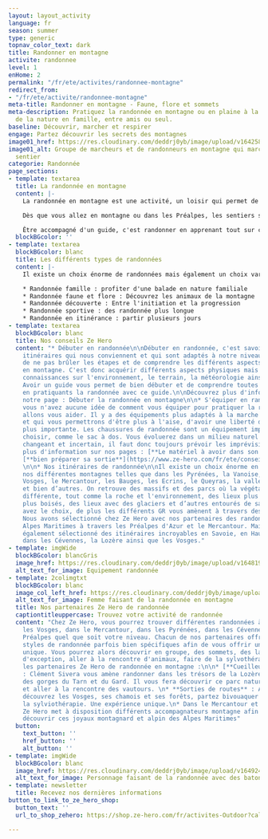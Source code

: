 ```yaml
---
layout: layout_activity
language: fr
season: summer
type: generic
topnav_color_text: dark
title: Randonner en montagne
activite: randonnee
level: 1
enHome: 2
permalink: "/fr/ete/activites/randonnee-montagne"
redirect_from:
- "/fr/ete/activite/randonnee-montagne"
meta-title: Randonner en montagne - Faune, flore et sommets
meta-description: Pratiquez la randonnée en montagne ou en plaine à la découverte
  de la nature en famille, entre amis ou seul.
baseline: Découvrir, marcher et respirer
engage: Partez découvrir les secrets des montagnes
image01_href: https://res.cloudinary.com/deddrj0yb/image/upload/v1642582618/website/summer/pexels-eric-sanman-1365425_uouohg.jpg
image01_alt: Groupe de marcheurs et de randonneurs en montagne qui marchent sur un
  sentier
categorie: Randonnée
page_sections:
- template: textarea
  title: La randonnée en montagne
  content: |-
    La randonnée en montagne est une activité, un loisir qui permet de marcher sur des sentiers balisés. Randonner en montagne, c’est s'en aller marcher en suivant un itinéraire, c’est découvrir un environnement naturel, des lacs, sa faune et flore et ses sommets. Partir en randonnée, c’est faire une activité physique agréable dans un cadre magnifique. C’est également aller dans des lieux inaccessibles en voiture, dans le calme afin de se faire du bien. Elle peut se pratiquer seul ou en groupe, accompagné ou non d’un accompagnateur de moyenne montagne ou d'un guide.

    Dès que vous allez en montagne ou dans les Préalpes, les sentiers seront balisés par des panneaux, vous retrouverez également des marques au sol de peinture par exemple jaune, blanche et rouge pour les GR (grande randonnée) mais aussi des cairns (petite pyramide de pierre faite par l’homme).

    Être accompagné d'un guide, c'est randonner en apprenant tout sur ce qu'il vous entoure, c'est être guidé vers les plus beaux lieux.
  blockBGcolor: ''
- template: textarea
  blockBGcolor: blanc
  title: Les différents types de randonnées
  content: |-
    Il existe un choix énorme de randonnées mais également un choix varié de types de randonnées. Chacune peut être spécifique par ses sentiers, son dénivelé et ses kilomètres, pour son accessibilité, ses points remarquables etc. Afin que vous vous retrouviez dans ces différents types de randonnées, nous avons créé une segmentation pour vous permettre de trouver la randonnée qui vous convient :

    * Randonnée famille : profiter d'une balade en nature familiale
    * Randonnée faune et flore : Découvrez les animaux de la montagne
    * Randonnée découverte : Entre l'initiation et la progression
    * Randonnée sportive : des randonnée plus longue
    * Randonnée en itinérance : partir plusieurs jours
- template: textarea
  blockBGcolor: blanc
  title: Nos conseils Ze Hero
  content: "* Débuter en randonnée\n\nDébuter en randonnée, c'est savoir faire les
    itinéraires qui nous conviennent et qui sont adaptés à notre niveau. Il est important
    de ne pas brûler les étapes et de comprendre les différents aspects de la randonnée
    en montagne. C'est donc acquérir différents aspects physiques mais également des
    connaissances sur l'environnement, le terrain, la météorologie ainsi que le matériel.
    Avoir un guide vous permet de bien débuter et de comprendre toutes ces notions
    en pratiquants la randonnée avec ce guide.\n\nDécouvrez plus d'information sur
    notre page : Débuter la randonnée en montagne\n\n* S'équiper en randonnée\n\nSi
    vous n'avez aucune idée de comment vous équiper pour pratiquer la randonnée, nous
    allons vous aider. Il y a des équipements plus adaptés à la marche et à la randonnée
    et qui vous permettrons d'être plus à l'aise, d'avoir une liberté de mouvement
    plus importante. Les chaussures de randonnée sont un équipement important à bien
    choisir, comme le sac à dos. Vous évoluerez dans un milieu naturel qui peut être
    changeant et incertain, il faut donc toujours prévoir les imprévisibilités.\n\nDécouvrez
    plus d'information sur nos pages : [**Le matériel à avoir dans son sac **](https://www.ze-hero.com/fr/ete/conseils/liste-materiel-randonnee)et
    [**bien préparer sa sortie**](https://www.ze-hero.com/fr/ete/conseils/preparer-sa-sortie-randonnee-a-la-journee)**.**
    \n\n* Nos itinéraires de randonnée\n\nIl existe un choix énorme en France avec
    nos différentes montagnes telles que dans les Pyrénées, la Vanoise, le Jura, les
    Vosges, le Mercantour, les Bauges, les Ecrins, le Queyras, la vallée de Chamonix
    et bien d’autres. On retrouve des massifs et des parcs où la végétation est très
    différente, tout comme la roche et l'environnement, des lieux plus minérales ou
    plus boisés, des lieux avec des glaciers et d’autres entourés de sapins. Vous
    avez le choix, de plus les différents GR vous amènent à travers des lieux uniques.
    Nous avons sélectionné chez Ze Hero avec nos partenaires des randonnées dans les
    Alpes Maritimes à travers les Préalpes d'Azur et le Mercantour. Mais nous avons
    également sélectionné des itinéraires incroyables en Savoie, en Haute Savoie,
    dans les Cévennes, la Lozère ainsi que les Vosges."
- template: imgWide
  blockBGcolor: blancGris
  image_href: https://res.cloudinary.com/deddrj0yb/image/upload/v1648195884/website/assets/Recadr%C3%A9es/randonnee.png
  alt_text_for_image: Equipement randonnée
- template: 2colimgtxt
  blockBGcolor: blanc
  image_col_left_href: https://res.cloudinary.com/deddrj0yb/image/upload/v1646301523/website/summer/lucas-favre-GzcI_rMNclY-unsplash_rwravw.jpg
  alt_text_for_image: Femme faisant de la randonnée en montagne
  title: Nos partenaires Ze Hero de randonnée
  captiontitleuppercase: Trouvez votre activité de randonnée
  content: "Chez Ze Hero, vous pourrez trouver différentes randonnées à faire dans
    les Vosges, dans le Mercantour, dans les Pyrénées, dans les Cévennes et dans les
    Préalpes quel que soit votre niveau. Chacun de nos partenaires offre différents
    styles de randonnée parfois bien spécifiques afin de vous offrir une expérience
    unique. Vous pourrez alors découvrir en groupe, des sommets, des lacs, des lieux
    d'exception, aller à la rencontre d'animaux, faire de la sylvothérapie.\n\nVoici
    les partenaires Ze Hero de randonnée en montagne :\n\n* [**Cueilleur de sommets**](https://www.ze-hero.com/fr/ete/partenaires/clement-sivera)
    : Clément Sivera vous amène randonner dans les trésors de la Lozère, des Cévennes,
    des gorges du Tarn et du Gard. Il vous fera découvrir ce parc naturel fabuleux
    et aller à la rencontre des vautours. \n* **Sorties de routes** : Avec Albane,
    découvrez les Vosges, ses chamois et ses forêts, partez bivouaquer et faire de
    la sylviothérapie. Une expérience unique.\n* Dans le Mercantour et les Préalpes,
    Ze Hero met à disposition différents accompagnateurs montagne afin de vous faire
    découvrir ces joyaux montagnard et alpin des Alpes Maritimes"
  button:
    text_button: ''
    href_button: ''
    alt_button: ''
- template: imgWide
  blockBGcolor: blanc
  image_href: https://res.cloudinary.com/deddrj0yb/image/upload/v1649247144/website/assets/Personnages%20poses/Poses%20format%20large/Randonnee_Pose.png
  alt_text_for_image: Personnage faisant de la randonnée avec des batons
- template: newsletter
  title: Recevez nos dernières informations
button_to_link_to_ze_hero_shop:
  button_text: ''
  url_to_shop_zehero: https://shop.ze-hero.com/fr/activites-Outdoor?calessonstype=all&catypegenderlistsummer=all&calessonsactivitytype=all&start-date=

---
```

